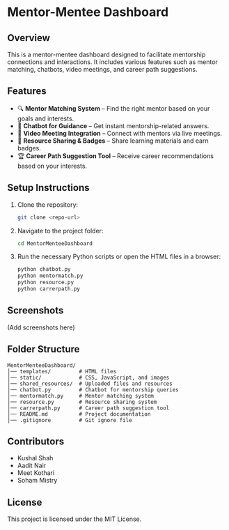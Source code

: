 # Mentor-Mentee Dashboard

## Overview
This is a mentor-mentee dashboard designed to facilitate mentorship connections and interactions. It includes various features such as mentor matching, chatbots, video meetings, and career path suggestions.

## Features
- 🔍 **Mentor Matching System** – Find the right mentor based on your goals and interests.
- 💬 **Chatbot for Guidance** – Get instant mentorship-related answers.
- 🎥 **Video Meeting Integration** – Connect with mentors via live meetings.
- 📂 **Resource Sharing & Badges** – Share learning materials and earn badges.
- 🏆 **Career Path Suggestion Tool** – Receive career recommendations based on your interests.

## Setup Instructions
1. Clone the repository:
   ```bash
   git clone <repo-url>
   ```
2. Navigate to the project folder:
   ```bash
   cd MentorMenteeDashboard
   ```
3. Run the necessary Python scripts or open the HTML files in a browser:
   ```bash
   python chatbot.py
   python mentormatch.py
   python resource.py
   python carrerpath.py
   ```

## Screenshots
(Add screenshots here)

## Folder Structure
```
MentorMenteeDashboard/
│── templates/         # HTML files
│── static/            # CSS, JavaScript, and images
│── shared_resources/  # Uploaded files and resources
│── chatbot.py         # Chatbot for mentorship queries
│── mentormatch.py     # Mentor matching system
│── resource.py        # Resource sharing system
│── carrerpath.py      # Career path suggestion tool
│── README.md          # Project documentation
│── .gitignore         # Git ignore file
```

## Contributors
- Kushal Shah
- Aadit Nair
- Meet Kothari
- Soham Mistry

## License
This project is licensed under the MIT License.
